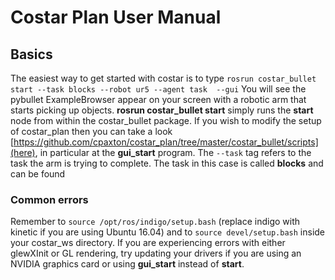# Costar Plan User Manual

## Basics

The easiest way to get started with costar is to type 
``` rosrun costar_bullet start --task blocks --robot ur5 --agent task  --gui ```
You will see the pybullet ExampleBrowser appear on your screen with a robotic arm that starts picking up objects.
**rosrun costar_bullet start** simply runs the **start** node from within the costar_bullet package. If you wish to
modify the setup of costar_plan then you can take a look 
[https://github.com/cpaxton/costar_plan/tree/master/costar_bullet/scripts](here), 
in particular at the **gui_start** program. The ```--task``` tag refers to the task the arm is trying to complete. The task
in this case is called **blocks** and can be found 

### Common errors

Remember to ``` source /opt/ros/indigo/setup.bash ``` (replace indigo with kinetic if you are using 
Ubuntu 16.04) and to ``` source devel/setup.bash ``` inside your costar_ws directory. If you are experiencing errors with either
glewXInit or GL rendering, try updating your drivers if you are using an NVIDIA graphics card or using **gui_start** instead of **start**.


